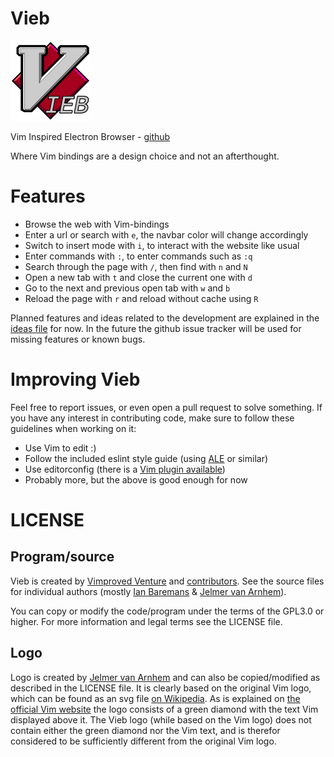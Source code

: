 Vieb
====

![icon](build/icons/128x128.png)

Vim Inspired Electron Browser - [github](https://github.com/VimprovedVenture/Vieb)

Where Vim bindings are a design choice and not an afterthought.

# Features

- Browse the web with Vim-bindings
- Enter a url or search with `e`, the navbar color will change accordingly
- Switch to insert mode with `i`, to interact with the website like usual
- Enter commands with `:`, to enter commands such as `:q`
- Search through the page with `/`, then find with `n` and `N`
- Open a new tab with `t` and close the current one with `d`
- Go to the next and previous open tab with `w` and `b`
- Reload the page with `r` and reload without cache using `R`

Planned features and ideas related to the development are explained in the [ideas file](Ideas.md) for now.
In the future the github issue tracker will be used for missing features or known bugs.

# Improving Vieb

Feel free to report issues, or even open a pull request to solve something.
If you have any interest in contributing code,
make sure to follow these guidelines when working on it:

- Use Vim to edit :)
- Follow the included eslint style guide (using [ALE](https://github.com/w0rp/ale) or similar)
- Use editorconfig (there is a [Vim plugin available](https://github.com/editorconfig/editorconfig-vim))
- Probably more, but the above is good enough for now

# LICENSE

## Program/source

Vieb is created by [Vimproved Venture](https://github.com/VimprovedVenture) and [contributors](https://github.com/VimprovedVenture/Vieb/graphs/contributors).
See the source files for individual authors (mostly [Ian Baremans](https://github.com/ianbaremans) & [Jelmer van Arnhem](https://github.com/Jelmerro)).

You can copy or modify the code/program under the terms of the GPL3.0 or higher.
For more information and legal terms see the LICENSE file.

## Logo

Logo is created by [Jelmer van Arnhem](https://github.com/Jelmerro) and can also be copied/modified as described in the LICENSE file.
It is clearly based on the original Vim logo,
which can be found as an svg file [on Wikipedia](https://en.wikipedia.org/wiki/File:Vimlogo.svg).
As is explained on [the official Vim website](https://www.vim.org/logos.php) the logo consists of a green diamond with the text Vim displayed above it.
The Vieb logo (while based on the Vim logo) does not contain either the green diamond nor the Vim text,
and is therefor considered to be sufficiently different from the original Vim logo.

